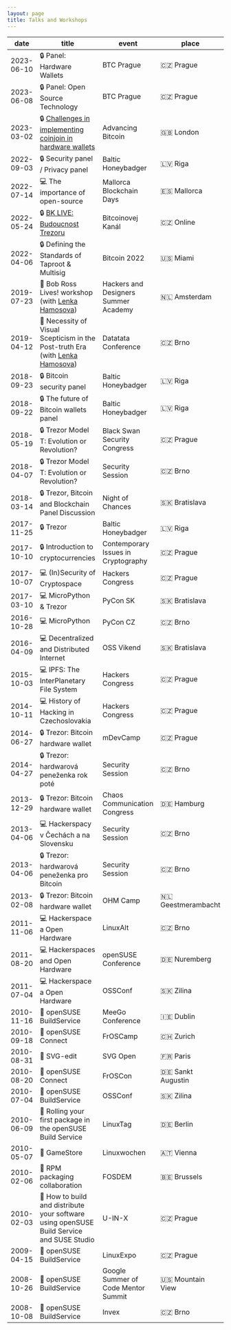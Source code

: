 ```yaml
---
layout: page
title: Talks and Workshops
---
```


date | title | event | place
-----|-------|-------|------
2023-06-10 | 🔒 Panel: Hardware Wallets | BTC Prague | 🇨🇿 Prague
2023-06-08 | 🔒 Panel: Open Source Technology | BTC Prague | 🇨🇿 Prague
2023-03-02 | 🔒 [Challenges in implementing coinjoin in hardware wallets](https://www.youtube.com/watch?v=gqINXwsR33g) | Advancing Bitcoin | 🇬🇧 London
2022-09-03 | 🔒 Security panel / Privacy panel | Baltic Honeybadger | 🇱🇻 Riga
2022-07-14 | 💻 The importance of open-source | Mallorca Blockchain Days | 🇪🇸 Mallorca
2022-05-24 | 🔒 [BK LIVE: Budoucnost Trezoru](https://www.youtube.com/watch?v=F3MaZKuPl9E) | Bitcoinovej Kanál | 🇨🇿 Online
2022-04-06 | 🔒 Defining the Standards of Taproot & Multisig | Bitcoin 2022 | 🇺🇸 Miami
2019-07-23 | 🤖 Bob Ross Lives! workshop (with [Lenka Hamosova](https://hamosova.com/)) | Hackers and Designers Summer Academy | 🇳🇱 Amsterdam
2019-04-12 | 🤖 Necessity of Visual Scepticism in the Post-truth Era (with [Lenka Hamosova](https://hamosova.com/)) | Datatata Conference | 🇨🇿 Brno
2018-09-23 | 🔒 Bitcoin security panel | Baltic Honeybadger | 🇱🇻 Riga
2018-09-22 | 🔒 The future of Bitcoin wallets panel | Baltic Honeybadger | 🇱🇻 Riga
2018-05-19 | 🔒 Trezor Model T: Evolution or Revolution? | Black Swan Security Congress | 🇨🇿 Prague
2018-04-07 | 🔒 Trezor Model T: Evolution or Revolution? | Security Session | 🇨🇿 Brno
2018-03-14 | 🔒 Trezor, Bitcoin and Blockchain Panel Discussion | Night of Chances | 🇸🇰 Bratislava
2017-11-25 | 🔒 Trezor | Baltic Honeybadger | 🇱🇻 Riga
2017-10-10 | 🔒 Introduction to cryptocurrencies | Contemporary Issues in Cryptography | 🇨🇿 Prague
2017-10-07 | 💻 (In)Security of Cryptospace | Hackers Congress | 🇨🇿 Prague
2017-03-10 | 💻 MicroPython & Trezor | PyCon SK | 🇸🇰 Bratislava
2016-10-28 | 💻 MicroPython | PyCon CZ | 🇨🇿 Brno
2016-04-09 | 💻 Decentralized and Distributed Internet | OSS Vikend | 🇸🇰 Bratislava
2015-10-03 | 💻 IPFS: The InterPlanetary File System | Hackers Congress | 🇨🇿 Prague
2014-10-11 | 💻 History of Hacking in Czechoslovakia | Hackers Congress | 🇨🇿 Prague
2014-06-27 | 🔒 Trezor: Bitcoin hardware wallet | mDevCamp | 🇨🇿 Prague
2014-04-27 | 🔒 Trezor: hardwarová peneženka rok poté | Security Session | 🇨🇿 Brno
2013-12-29 | 🔒 Trezor: Bitcoin hardware wallet | Chaos Communication Congress | 🇩🇪 Hamburg
2013-04-06 | 💻 Hackerspacy v Čechách a na Slovensku | Security Session | 🇨🇿 Brno
2013-04-06 | 🔒 Trezor: hardwarová peneženka pro Bitcoin | Security Session | 🇨🇿 Brno
2013-02-08 | 🔒 Trezor: Bitcoin hardware wallet | OHM Camp | 🇳🇱 Geestmerambacht
2011-11-06 | 💻 Hackerspace a Open Hardware | LinuxAlt | 🇨🇿 Brno
2011-08-20 | 💻 Hackerspaces and Open Hardware | openSUSE Conference | 🇩🇪 Nuremberg
2011-07-04 | 💻 Hackerspace a Open Hardware | OSSConf | 🇸🇰 Zilina
2010-11-16 | 🐧 openSUSE BuildService | MeeGo Conference | 🇮🇪 Dublin
2010-09-18 | 🐧 openSUSE Connect | FrOSCamp | 🇨🇭 Zurich
2010-08-31 | 🎨 SVG-edit | SVG Open | 🇫🇷 Paris
2010-08-20 | 🐧 openSUSE Connect | FrOSCon | 🇩🇪 Sankt Augustin
2010-07-04 | 🐧 openSUSE BuildService | OSSConf | 🇸🇰 Zilina
2010-06-09 | 🐧 Rolling your first package in the openSUSE Build Service | LinuxTag | 🇩🇪 Berlin
2010-05-07 | 🐧 GameStore | Linuxwochen | 🇦🇹 Vienna
2010-02-06 | 🐧 RPM packaging collaboration | FOSDEM | 🇧🇪 Brussels
2010-02-03 | 🐧 How to build and distribute your software using openSUSE Build Service and SUSE Studio | U-IN-X | 🇨🇿 Prague
2009-04-15 | 🐧 openSUSE BuildService | LinuxExpo | 🇨🇿 Prague
2008-10-26 | 🐧 openSUSE BuildService | Google Summer of Code Mentor Summit | 🇺🇸 Mountain View
2008-10-08 | 🐧 openSUSE BuildService | Invex | 🇨🇿 Brno
